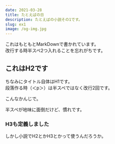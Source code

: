 ```yaml
---
date: 2021-03-28
title: たとえばの日
description: たとえばの小説その1です。
slug: ex1
image: /og-img.jpg
---
```

これはもともとMarkDownで書かれています。  
改行する時半スペ2つ入れることを忘れがちです。

## これはH2です
ちなみにタイトル自体はH1です。  
段落作る時（＜p＞）は半スペではなく改行2回です。

こんなかんじで。

半スペが地味に面倒だけど、慣れです。

### H3も定義しました
しかし小説でH2とかH3とかって使うんだろうか。
